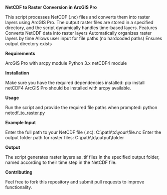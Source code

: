 **NetCDF to Raster Conversion in ArcGIS Pro**

This script processes NetCDF (.nc) files and converts them into raster layers using ArcGIS Pro. The output raster files are stored in a specified directory, and the script dynamically handles time-based layers.
Features
Converts NetCDF data into raster layers
Automatically organizes raster layers by time
Allows user input for file paths (no hardcoded paths)
Ensures output directory exists

**Requirements**

ArcGIS Pro with arcpy module
Python 3.x
netCDF4 module

**Installation**

Make sure you have the required dependencies installed:
pip install netCDF4
ArcGIS Pro should be installed with arcpy available.

**Usage**

Run the script and provide the required file paths when prompted:
python netcdf_to_raster.py

**Example Input**

Enter the full path to your NetCDF file (.nc): C:\path\to\your\file.nc
Enter the output folder path for raster files: C:\path\to\output\folder

**Output**

The script generates raster layers as .tif files in the specified output folder, named according to their time step in the NetCDF file.

**Contributing**

Feel free to fork this repository and submit pull requests to improve functionality.

